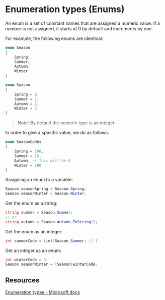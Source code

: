 # Enumeration types (Enums)

An enum is a set of constant names that are assigned a numeric value.
If a number is not assigned, it starts at 0 by default and increments by one.

For example, the following enums are identical:

```csharp
enum Season
{
    Spring,
    Summer,
    Autumn,
    Winter
}
```

```csharp
enum Season
{
    Spring = 0,
    Summer = 1,
    Autumn = 2,
    Winter = 3
}
```

> Note: By default the numeric type is an integer

In order to give a specific value, we do as follows:

```csharp
enum SeasonCodes
{
    Spring = 100,
    Summer = 15,
    Autumn, // this will be 0
    Winter = 200
}
```

Assigning an enum to a variable:

```csharp
Season seasonSpring = Season.Spring;
Season seasonWinter = Season.Winter;
```

Get the enum as a string:

```csharp
string summer = Season.Summer;
// or
string autumn = Season.Autumn.ToString();
```

Get the enum as an integer:

```csharp
int summerCode = (int)Season.Summer; // 1
```

Get an integer as an enum:

```csharp
int winterCode = 3;
Season seasonWinter = (Season)winterCode;
```

## Resources

[Enumeration types - Microsoft docs](https://docs.microsoft.com/en-us/dotnet/csharp/language-reference/builtin-types/enum)
